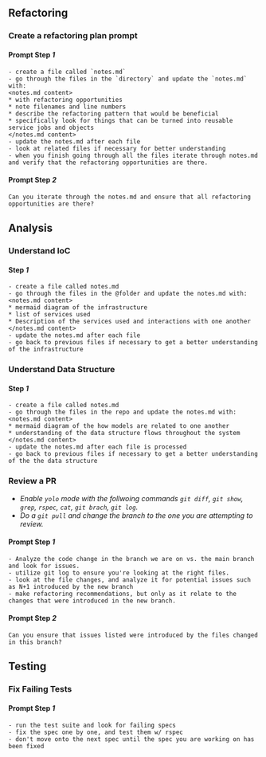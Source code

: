## Refactoring

### Create a refactoring plan prompt
#### Prompt Step *1*
```
- create a file called `notes.md`
- go through the files in the `directory` and update the `notes.md` with:
<notes.md content> 
* with refactoring opportunities
* note filenames and line numbers
* describe the refactoring pattern that would be beneficial
* specifically look for things that can be turned into reusable service jobs and objects
</notes.md content>
- update the notes.md after each file
- look at related files if necessary for better understanding
- when you finish going through all the files iterate through notes.md and verify that the refactoring opportunities are there.
```

#### Prompt Step *2*
```
Can you iterate through the notes.md and ensure that all refactoring opportunities are there?
```

## Analysis

### Understand IoC

#### Step *1*
```
- create a file called notes.md
- go through the files in the @folder and update the notes.md with:
<notes.md content>
* mermaid diagram of the infrastructure
* list of services used
* Description of the services used and interactions with one another
</notes.md content>
- update the notes.md after each file
- go back to previous files if necessary to get a better understanding of the infrastructure
```

### Understand Data Structure

#### Step *1*
```
- create a file called notes.md
- go through the files in the repo and update the notes.md with:
<notes.md content>
* mermaid diagram of the how models are related to one another
* understanding of the data structure flows throughout the system
</notes.md content>
- update the notes.md after each file is processed
- go back to previous files if necessary to get a better understanding of the the data structure
```

### Review a PR
- *Enable `yolo` mode with the follwoing commands `git diff`, `git show`, `grep`, `rspec`, `cat`, `git brach`, `git log`.*
- *Do a `git pull` and change the branch to the one you are attempting to review.*

#### Prompt Step *1*
```
- Analyze the code change in the branch we are on vs. the main branch and look for issues.
- utilize git log to ensure you're looking at the right files.
- look at the file changes, and analyze it for potential issues such as N+1 introduced by the new branch
- make refactoring recommendations, but only as it relate to the changes that were introduced in the new branch.
```

#### Prompt Step *2*
```
Can you ensure that issues listed were introduced by the files changed in this branch?
```

## Testing

### Fix Failing Tests

#### Prompt Step *1*
```
- run the test suite and look for failing specs
- fix the spec one by one, and test them w/ rspec
- don't move onto the next spec until the spec you are working on has been fixed
```
